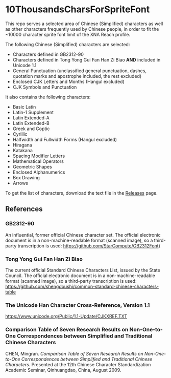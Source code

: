# 10ThousandsCharsForSpriteFont

This repo serves a selected area of Chinese (Simplified) characters as well as other characters frequently used by Chinese people, in order to fit the ~10000 character sprite font limit of the XNA Reach profile.

The following Chinese (Simplified) characters are selected:
- Characters defined in GB2312-90
- Characters defined in Tong Yong Gui Fan Han Zi Biao **AND** included in Unicode 1.1
- General Punctuation (unclassified general punctuation, dashes, quotation marks and apostrophe included, the rest excluded)
- Enclosed CJK Letters and Months (Hangul excluded)
- CJK Symbols and Punctuation

It also contains the following characters:
- Basic Latin
- Latin-1 Supplement
- Latin Extended-A
- Latin Extended-B
- Greek and Coptic
- Cyrillic
- Halfwidth and Fullwidth Forms (Hangul excluded)
- Hiragana
- Katakana
- Spacing Modifier Letters
- Mathematical Operators
- Geometric Shapes
- Enclosed Alphanumerics
- Box Drawing
- Arrows

To get the list of characters, download the text file in the [Releases](https://github.com/SadPencil/10ThousandsCharsForSpriteFont/releases) page.

## References

### GB2312-90

An influential, former official Chinese character set. The official electronic document is in a non-machine-readable format (scanned image), so a third-party transcription is used: https://github.com/StarCompute/GB2312Font)

### Tong Yong Gui Fan Han Zi Biao

The current official Standard Chinese Characters List, issued by the State Council. The official electronic document is in a non-machine-readable format (scanned image), so a third-party transcription is used: https://github.com/shengdoushi/common-standard-chinese-characters-table

### The Unicode Han Character Cross-Reference, Version 1.1

https://www.unicode.org/Public/1.1-Update/CJKXREF.TXT

### Comparison Table of Seven Research Results on Non-One-to-One Correspondences between Simplified and Traditional Chinese Characters

CHEN, Mingran. *Comparison Table of Seven Research Results on Non-One-to-One Correspondences between Simplified and Traditional Chinese Characters*. Presented at the 12th Chinese Character Standardization Academic Seminar, Qinhuangdao, China, August 2009.
